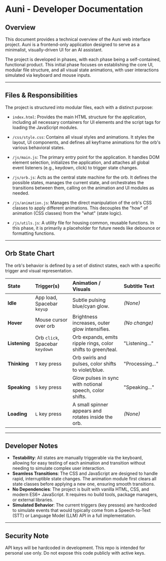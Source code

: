 # Auni - Developer Documentation

## Overview

This document provides a technical overview of the Auni web interface project. Auni is a frontend-only application designed to serve as a minimalist, visually-driven UI for an AI assistant.

The project is developed in phases, with each phase being a self-contained, functional product. This initial phase focuses on establishing the core UI, modular file structure, and all visual state animations, with user interactions simulated via keyboard and mouse inputs.

---

## Files & Responsibilities

The project is structured into modular files, each with a distinct purpose:

-   `index.html`: Provides the main HTML structure for the application, including all necessary containers for UI elements and the script tags for loading the JavaScript modules.

-   `/css/style.css`: Contains all visual styles and animations. It styles the layout, UI components, and defines all keyframe animations for the orb's various behavioral states.

-   `/js/main.js`: The primary entry point for the application. It handles DOM element selection, initializes the application, and attaches all global event listeners (e.g., keydown, click) to trigger state changes.

-   `/js/orb.js`: Acts as the central state machine for the orb. It defines the possible states, manages the current state, and orchestrates the transitions between them, calling on the animation and UI modules as needed.

-   `/js/animation.js`: Manages the direct manipulation of the orb's CSS classes to apply different animations. This decouples the "how" of animation (CSS classes) from the "what" (state logic).

-   `/js/utils.js`: A utility file for housing common, reusable functions. In this phase, it is primarily a placeholder for future needs like debounce or formatting functions.

---

## Orb State Chart

The orb's behavior is defined by a set of distinct states, each with a specific trigger and visual representation.

| State       | Trigger(s)                          | Animation / Visuals                                           | Subtitle Text     |
| :---------- | :---------------------------------- | :------------------------------------------------------------ | :---------------- |
| **Idle**    | App load, Spacebar `keyup`          | Subtle pulsing blue/cyan glow.                                | *(None)*          |
| **Hover**   | Mouse cursor over orb               | Brightness increases, outer glow intensifies.                 | *(No change)*     |
| **Listening**| Orb `click`, Spacebar `keydown`   | Orb expands, emits ripple rings, color shifts to green/teal.  | "Listening..."    |
| **Thinking**| `T` key press                       | Orb swirls and pulses, color shifts to violet/blue.           | "Processing..."   |
| **Speaking**| `S` key press                       | Glow pulses in sync with notional speech, color shifts.       | "Speaking..."     |
| **Loading** | `L` key press                       | A small spinner appears and rotates inside the orb.           | *(None)*          |

---

## Developer Notes

-   **Testability**: All states are manually triggerable via the keyboard, allowing for easy testing of each animation and transition without needing to simulate complex user interaction.
-   **Seamless Transitions**: The CSS and JavaScript are designed to handle rapid, interruptible state changes. The animation module first clears all state classes before applying a new one, ensuring smooth transitions.
-   **No Dependencies**: The project is built with vanilla HTML, CSS, and modern ES6+ JavaScript. It requires no build tools, package managers, or external libraries.
-   **Simulated Behavior**: The current triggers (key presses) are hardcoded to simulate events that would typically come from a Speech-to-Text (STT) or Language Model (LLM) API in a full implementation.

---

## Security Note

API keys will be hardcoded in development. This repo is intended for personal use only. Do not expose this code publicly with active keys.
